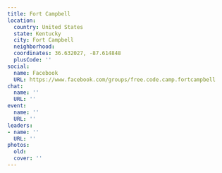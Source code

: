 ```yaml
---
title: Fort Campbell
location:
  country: United States
  state: Kentucky
  city: Fort Campbell
  neighborhood: 
  coordinates: 36.632027, -87.614848
  plusCode: ''
social:
  name: Facebook
  URL: https://www.facebook.com/groups/free.code.camp.fortcampbell
chat:
  name: ''
  URL: ''
event:
  name: ''
  URL: ''
leaders:
- name: ''
  URL: ''
photos:
  old: 
  cover: ''
---
```

